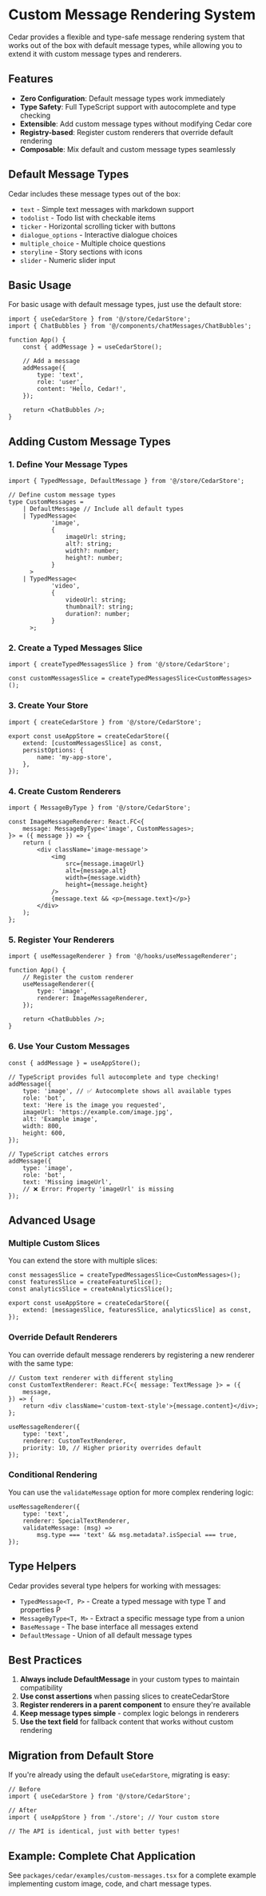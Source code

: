 # Custom Message Rendering System

Cedar provides a flexible and type-safe message rendering system that works out of the box with default message types, while allowing you to extend it with custom message types and renderers.

## Features

- **Zero Configuration**: Default message types work immediately
- **Type Safety**: Full TypeScript support with autocomplete and type checking
- **Extensible**: Add custom message types without modifying Cedar core
- **Registry-based**: Register custom renderers that override default rendering
- **Composable**: Mix default and custom message types seamlessly

## Default Message Types

Cedar includes these message types out of the box:

- `text` - Simple text messages with markdown support
- `todolist` - Todo list with checkable items
- `ticker` - Horizontal scrolling ticker with buttons
- `dialogue_options` - Interactive dialogue choices
- `multiple_choice` - Multiple choice questions
- `storyline` - Story sections with icons
- `slider` - Numeric slider input

## Basic Usage

For basic usage with default message types, just use the default store:

```tsx
import { useCedarStore } from '@/store/CedarStore';
import { ChatBubbles } from '@/components/chatMessages/ChatBubbles';

function App() {
	const { addMessage } = useCedarStore();

	// Add a message
	addMessage({
		type: 'text',
		role: 'user',
		content: 'Hello, Cedar!',
	});

	return <ChatBubbles />;
}
```

## Adding Custom Message Types

### 1. Define Your Message Types

```tsx
import { TypedMessage, DefaultMessage } from '@/store/CedarStore';

// Define custom message types
type CustomMessages =
	| DefaultMessage // Include all default types
	| TypedMessage<
			'image',
			{
				imageUrl: string;
				alt?: string;
				width?: number;
				height?: number;
			}
	  >
	| TypedMessage<
			'video',
			{
				videoUrl: string;
				thumbnail?: string;
				duration?: number;
			}
	  >;
```

### 2. Create a Typed Messages Slice

```tsx
import { createTypedMessagesSlice } from '@/store/CedarStore';

const customMessagesSlice = createTypedMessagesSlice<CustomMessages>();
```

### 3. Create Your Store

```tsx
import { createCedarStore } from '@/store/CedarStore';

export const useAppStore = createCedarStore({
	extend: [customMessagesSlice] as const,
	persistOptions: {
		name: 'my-app-store',
	},
});
```

### 4. Create Custom Renderers

```tsx
import { MessageByType } from '@/store/CedarStore';

const ImageMessageRenderer: React.FC<{
	message: MessageByType<'image', CustomMessages>;
}> = ({ message }) => {
	return (
		<div className='image-message'>
			<img
				src={message.imageUrl}
				alt={message.alt}
				width={message.width}
				height={message.height}
			/>
			{message.text && <p>{message.text}</p>}
		</div>
	);
};
```

### 5. Register Your Renderers

```tsx
import { useMessageRenderer } from '@/hooks/useMessageRenderer';

function App() {
	// Register the custom renderer
	useMessageRenderer({
		type: 'image',
		renderer: ImageMessageRenderer,
	});

	return <ChatBubbles />;
}
```

### 6. Use Your Custom Messages

```tsx
const { addMessage } = useAppStore();

// TypeScript provides full autocomplete and type checking!
addMessage({
	type: 'image', // ✅ Autocomplete shows all available types
	role: 'bot',
	text: 'Here is the image you requested',
	imageUrl: 'https://example.com/image.jpg',
	alt: 'Example image',
	width: 800,
	height: 600,
});

// TypeScript catches errors
addMessage({
	type: 'image',
	role: 'bot',
	text: 'Missing imageUrl',
	// ❌ Error: Property 'imageUrl' is missing
});
```

## Advanced Usage

### Multiple Custom Slices

You can extend the store with multiple slices:

```tsx
const messagesSlice = createTypedMessagesSlice<CustomMessages>();
const featuresSlice = createFeatureSlice();
const analyticsSlice = createAnalyticsSlice();

export const useAppStore = createCedarStore({
	extend: [messagesSlice, featuresSlice, analyticsSlice] as const,
});
```

### Override Default Renderers

You can override default message renderers by registering a new renderer with the same type:

```tsx
// Custom text renderer with different styling
const CustomTextRenderer: React.FC<{ message: TextMessage }> = ({
	message,
}) => {
	return <div className='custom-text-style'>{message.content}</div>;
};

useMessageRenderer({
	type: 'text',
	renderer: CustomTextRenderer,
	priority: 10, // Higher priority overrides default
});
```

### Conditional Rendering

You can use the `validateMessage` option for more complex rendering logic:

```tsx
useMessageRenderer({
	type: 'text',
	renderer: SpecialTextRenderer,
	validateMessage: (msg) =>
		msg.type === 'text' && msg.metadata?.isSpecial === true,
});
```

## Type Helpers

Cedar provides several type helpers for working with messages:

- `TypedMessage<T, P>` - Create a typed message with type T and properties P
- `MessageByType<T, M>` - Extract a specific message type from a union
- `BaseMessage` - The base interface all messages extend
- `DefaultMessage` - Union of all default message types

## Best Practices

1. **Always include DefaultMessage** in your custom types to maintain compatibility
2. **Use const assertions** when passing slices to createCedarStore
3. **Register renderers in a parent component** to ensure they're available
4. **Keep message types simple** - complex logic belongs in renderers
5. **Use the text field** for fallback content that works without custom rendering

## Migration from Default Store

If you're already using the default `useCedarStore`, migrating is easy:

```tsx
// Before
import { useCedarStore } from '@/store/CedarStore';

// After
import { useAppStore } from './store'; // Your custom store

// The API is identical, just with better types!
```

## Example: Complete Chat Application

See `packages/cedar/examples/custom-messages.tsx` for a complete example implementing custom image, code, and chart message types.

